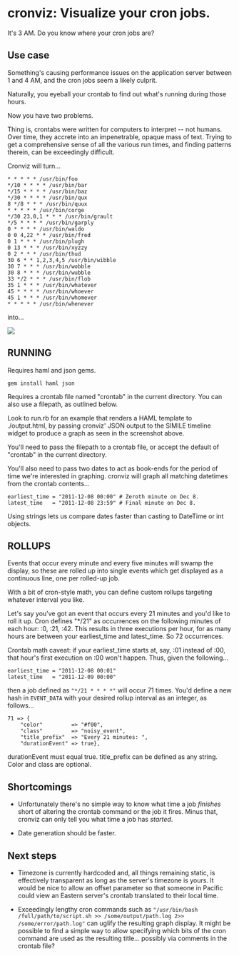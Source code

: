 # cronviz: Visualize your cron jobs.

It's 3 AM. Do you know where your cron jobs are?

## Use case

Something's causing performance issues on the application server between 1 and 4 AM, and the cron jobs seem a likely culprit. 

Naturally, you eyeball your crontab to find out what's running during those hours.

Now you have two problems.

Thing is, crontabs were written for computers to interpret -- not humans. Over time, they accrete into an impenetrable, opaque mass of text. Trying to get a comprehensive sense of all the various run times, and finding patterns therein, can be exceedingly difficult.

Cronviz will turn...

````
* * * * * /usr/bin/foo
*/10 * * * * /usr/bin/bar
*/15 * * * * /usr/bin/baz
*/30 * * * * /usr/bin/qux
8 */8 * * * /usr/bin/quux
* * * * * /usr/bin/corge
*/30 23,0,1 * * * /usr/bin/grault
*/5 * * * * /usr/bin/garply
0 * * * * /usr/bin/waldo
0 0 4,22 * * /usr/bin/fred
0 1 * * * /usr/bin/plugh
0 13 * * * /usr/bin/xyzzy
0 2 * * * /usr/bin/thud
30 6 * * 1,2,3,4,5 /usr/bin/wibble
30 7 * * * /usr/bin/wobble
30 8 * * * /usr/bin/wubble
33 */2 * * * /usr/bin/flob
35 1 * * * /usr/bin/whatever
45 * * * * /usr/bin/whoever
45 1 * * * /usr/bin/whomever
* * * * * /usr/bin/whenever
````

into...

![](https://github.com/federatedmedia/cronviz/raw/master/assets/screenshot.png)


## RUNNING

Requires haml and json gems.

````
gem install haml json
````

Requires a crontab file named "crontab" in the current directory. You can also use a filepath, as outlined below.

Look to run.rb for an example that renders a HAML template to ./output.html, by passing cronviz' JSON output to the SIMILE timeline widget to produce a graph as seen in the screenshot above.

You'll need to pass the filepath to a crontab file, or accept the default of "crontab" in the current directory.

You'll also need to pass two dates to act as book-ends for the period of time we're interested in graphing. cronviz will graph all matching datetimes from the crontab contents...

````
earliest_time = "2011-12-08 00:00" # Zeroth minute on Dec 8.
latest_time   = "2011-12-08 23:59" # Final minute on Dec 8.
````

Using strings lets us compare dates faster than casting to DateTime or int objects.

## ROLLUPS

Events that occur every minute and every five minutes will swamp the display, so these are rolled up into single events which get displayed as a continuous line, one per rolled-up job.

With a bit of cron-style math, you can define custom rollups targeting whatever interval you like. 

Let's say you've got an event that occurs every 21 minutes and you'd like to roll it up. Cron defines "*/21" as occurrences on the following minutes of each hour: :0, :21, :42. This results in three executions per hour, for as many hours are between your earliest_time and latest_time. So 72 occurrences.

Crontab math caveat: if your earliest_time starts at, say, :01 instead of :00, that hour's first execution on :00 won't happen. Thus, given the following...

````
earliest_time = "2011-12-08 00:01"
latest_time   = "2011-12-09 00:00"
````

then a job defined as ````"*/21 * * * *"```` will occur 71 times. You'd define a new hash in ````EVENT_DATA```` with your desired rollup interval as an integer, as follows...

````
71 => {
    "color"         => "#f00",  
    "class"         => "noisy_event",
    "title_prefix"  => "Every 21 minutes: ",
    "durationEvent" => true},
````

durationEvent must equal true. title_prefix can be defined as any string. Color and class are optional.


## Shortcomings

- Unfortunately there's no simple way to know what time a job *finishes* short of altering the crontab command or the job it fires. Minus that, cronviz can only tell you what time a job has *started*.

- Date generation should be faster. 


## Next steps

- Timezone is currently hardcoded and, all things remaining static, is effectively transparent as long as the server's timezone is yours. It would be nice to allow an offset parameter so that someone in Pacific could view an Eastern server's crontab translated to their local time.

- Exceedingly lengthy cron commands such as ````"/usr/bin/bash /full/path/to/script.sh >> /some/output/path.log 2>> /some/error/path.log"```` can uglify the resulting graph display. It might be possible to find a simple way to allow specifying which bits of the cron command are used as the resulting title... possibly via comments in the crontab file?
